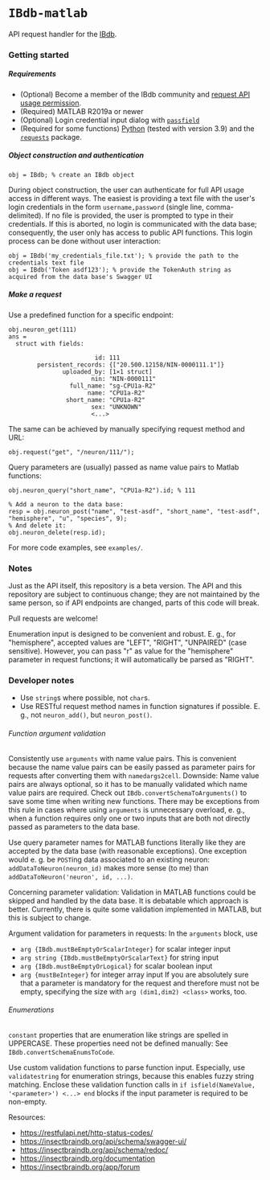 # `IBdb-matlab`
API request handler for the [IBdb](https://insectbraindb.org).

### Getting started
##### Requirements
- (Optional) Become a member of the IBdb community and [request API usage permission](https://insectbraindb.org/app/about/api).
- (Required) MATLAB R2019a or newer
- (Optional) Login credential input dialog with [`passfield`](https://github.com/okomarov/passfield)
- (Required for some functions) [Python](https://python.org) (tested with version 3.9) and the [`requests`](https://docs.python-requests.org/) package.

##### Object construction and authentication
```
obj = IBdb; % create an IBdb object
```

During object construction, the user can authenticate for full API usage access in different ways. The easiest is providing a text file with the user's login credentials in the form `username,password` (single line, comma-delimited). If no file is provided, the user is prompted to type in their credentials. If this is aborted, no login is communicated with the data base; consequently, the user only has access to public API functions. This login process can be done without user interaction:
```
obj = IBdb('my_credentials_file.txt'); % provide the path to the credentials text file
obj = IBdb('Token asdf123'); % provide the TokenAuth string as acquired from the data base's Swagger UI
```

##### Make a request
Use a predefined function for a specific endpoint:
```
obj.neuron_get(111)
ans =
  struct with fields:

                        id: 111
        persistent_records: {["20.500.12158/NIN-0000111.1"]}
               uploaded_by: [1×1 struct]
                       nin: "NIN-0000111"
                 full_name: "sg-CPU1a-R2"
                      name: "CPU1a-R2"
                short_name: "CPU1a-R2"
                       sex: "UNKNOWN"
                       <...>
```

The same can be achieved by manually specifying request method and URL:
```
obj.request("get", "/neuron/111/");
```

Query parameters are (usually) passed as name value pairs to Matlab functions:
```
obj.neuron_query("short_name", "CPU1a-R2").id; % 111

% Add a neuron to the data base:
resp = obj.neuron_post("name", "test-asdf", "short_name", "test-asdf", "hemisphere", "u", "species", 9);
% And delete it:
obj.neuron_delete(resp.id);
```

For more code examples, see `examples/`.

### Notes
Just as the API itself, this repository is a beta version. The API and this repository are subject to continuous change; they are not maintained by the same person, so if API endpoints are changed, parts of this code will break.

Pull requests are welcome!

Enumeration input is designed to be convenient and robust. E. g., for "hemisphere", accepted values are "LEFT", "RIGHT", "UNPAIRED" (case sensitive). However, you can pass "r" as value for the "hemisphere" parameter in request functions; it will automatically be parsed as "RIGHT".

### Developer notes
- Use `string`s where possible, not `char`s.
- Use RESTful request method names in function signatures if possible. E. g., not `neuron_add()`, but `neuron_post()`.

###### Function argument validation
Consistently use `arguments` with name value pairs. This is convenient because the name value pairs can be easily passed as parameter pairs for requests after converting them with `namedargs2cell`. Downside: Name value pairs are always optional, so it has to be manually validated which name value pairs are required. Check out `IBdb.convertSchemaToArguments()` to save some time when writing new functions. There may be exceptions from this rule in cases where using `arguments` is unnecessary overload, e. g., when a function requires only one or two inputs that are both not directly passed as parameters to the data base.

Use query parameter names for MATLAB functions literally like they are accepted by the data base (with reasonable exceptions). One exception would e. g. be `POST`ing data associated to an existing neuron: `addDataToNeuron(neuron_id)` makes more sense (to me) than `addDataToNeuron('neuron', id, ...)`.

Concerning parameter validation: Validation in MATLAB functions could be skipped and handled by the data base. It is debatable which approach is better. Currently, there is quite some validation implemented in MATLAB, but this is subject to change.

Argument validation for parameters in requests: In the `arguments` block, use
- `arg {IBdb.mustBeEmptyOrScalarInteger}` for scalar integer input
- `arg string {IBdb.mustBeEmptyOrScalarText}` for string input
- `arg {IBdb.mustBeEmptyOrLogical}` for scalar boolean input
- `arg {mustBeInteger}` for integer array input
If you are absolutely sure that a parameter is mandatory for the request and therefore must not be empty, specifying the size with `arg (dim1,dim2) <class>` works, too.

###### Enumerations
`constant` properties that are enumeration like strings are spelled in UPPERCASE. These properties need not be defined manually: See `IBdb.convertSchemaEnumsToCode`.

Use custom validation functions to parse function input. Especially, use `validatestring` for enumeration strings, because this enables fuzzy string matching. Enclose these validation function calls in `if isfield(NameValue, '<parameter>') <...> end` blocks if the input parameter is required to be non-empty.

Resources:
- https://restfulapi.net/http-status-codes/
- https://insectbraindb.org/api/schema/swagger-ui/
- https://insectbraindb.org/api/schema/redoc/
- https://insectbraindb.org/documentation
- https://insectbraindb.org/app/forum
